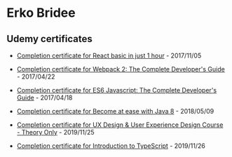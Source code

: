 # Erko Bridee

## Udemy certificates

-   [Completion certificate for React basic in just 1 hour](https://www.udemy.com/certificate/UC-EBYGETUC/) - 2017/11/05

-   [Completion certificate for Webpack 2: The Complete Developer's Guide](https://www.udemy.com/certificate/UC-FQ2FC54O/) - 2017/04/22

-   [Completion certificate for ES6 Javascript: The Complete Developer's Guide](https://www.udemy.com/certificate/UC-40CCZ85F/) - 2017/04/18

-   [Completion certificate for Become at ease with Java 8](https://www.udemy.com/certificate/UC-71CHXCYD/) - 2018/05/09

-   [Completion certificate for UX Design & User Experience Design Course - Theory Only](https://www.udemy.com/certificate/UC-TN1GFZWH/) - 2019/11/25

-   [Completion certificate for Introduction to TypeScript](https://www.udemy.com/certificate/UC-FIJWOA8L/) - 2019/11/26
